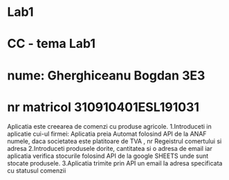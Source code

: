 # Lab1
# CC - tema Lab1
# nume: Gherghiceanu Bogdan 3E3
# nr matricol 310910401ESL191031

Aplicatia este creearea de comenzi cu produse agricole.
1.Introduceti in aplicatie cui-ul firmei: Aplicatia preia Automat folosind API de la ANAF numele, daca societatea este platitoare de TVA , nr Regeistrul comertului si adresa
2.Introduceti produsele dorite, cantitatea si o adresa de email iar aplicatia verifica stocurile folosind API de la google SHEETS unde sunt stocate produsele.
3.Aplicatia trimite prin API un email la adresa specificata cu statusul comenzii
